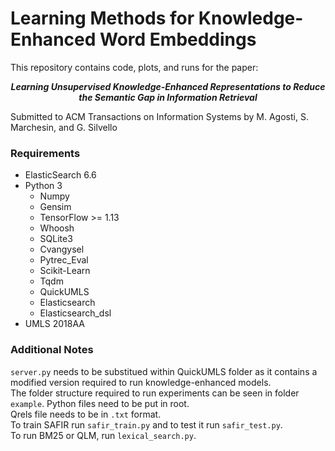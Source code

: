 # Learning Methods for Knowledge-Enhanced Word Embeddings

This repository contains code, plots, and runs for the paper: 
<p align="center">
<b><i>Learning Unsupervised Knowledge-Enhanced Representations to Reduce the Semantic Gap in Information Retrieval</i></b>
 </p>
Submitted to ACM Transactions on Information Systems by M. Agosti, S. Marchesin, and G. Silvello 

### Requirements

- ElasticSearch 6.6
- Python 3
  - Numpy
  - Gensim
  - TensorFlow >= 1.13
  - Whoosh
  - SQLite3
  - Cvangysel
  - Pytrec_Eval
  - Scikit-Learn
  - Tqdm
  - QuickUMLS
  - Elasticsearch
  - Elasticsearch_dsl
- UMLS 2018AA

### Additional Notes
``server.py`` needs to be substitued within QuickUMLS folder as it contains a modified version required to run knowledge-enhanced models.  
The folder structure required to run experiments can be seen in folder ``example``. Python files need to be put in root.  
Qrels file needs to be in ``.txt`` format.  
To train SAFIR run ``safir_train.py`` and to test it run ``safir_test.py``.  
To run BM25 or QLM, run ``lexical_search.py``.  
